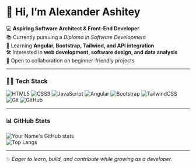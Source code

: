 # 👋 Hi, I’m Alexander Ashitey 

💻 **Aspiring Software Architect & Front-End Developer**  
📚 Currently pursuing a *Diploma in Software Development*  
🌱 Learning **Angular, Bootstrap, Tailwind, and API integration**  
🛠️ Interested in **web development, software design, and data analysis**  
🤝 Open to collaboration on beginner-friendly projects  

---

### 🧑‍💻 Tech Stack
![HTML5](https://img.shields.io/badge/HTML5-E34F26?logo=html5&logoColor=fff)
![CSS3](https://img.shields.io/badge/CSS3-1572B6?logo=css3&logoColor=fff)
![JavaScript](https://img.shields.io/badge/JavaScript-F7DF1E?logo=javascript&logoColor=000)
![Angular](https://img.shields.io/badge/Angular-DD0031?logo=angular&logoColor=fff)
![Bootstrap](https://img.shields.io/badge/Bootstrap-7952B3?logo=bootstrap&logoColor=fff)
![TailwindCSS](https://img.shields.io/badge/Tailwind_CSS-38B2AC?logo=tailwind-css&logoColor=fff)
![Git](https://img.shields.io/badge/Git-F05032?logo=git&logoColor=fff)
![GitHub](https://img.shields.io/badge/GitHub-181717?logo=github&logoColor=fff)

---

### 📊 GitHub Stats
![Your Name's GitHub stats](https://github-readme-stats.vercel.app/api?username=YourGitHubUsername&show_icons=true&theme=tokyonight)  
![Top Langs](https://github-readme-stats.vercel.app/api/top-langs/?username=YourGitHubUsername&layout=compact&theme=tokyonight)

---

✨ *Eager to learn, build, and contribute while growing as a developer.* 
